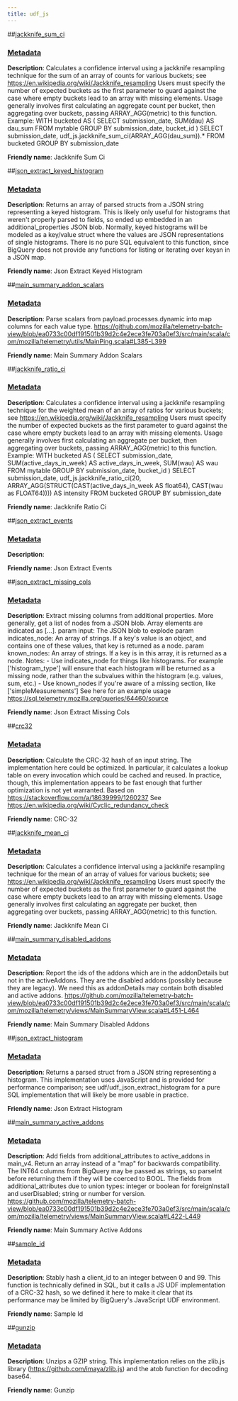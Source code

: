 ```yaml
---
title: udf_js
---
```


##[jackknife_sum_ci](https://github.com/mozilla/bigquery-etl/blob/master/sql/moz-fx-data-shared-prod/udf_js/jackknife_sum_ci)
### [Metadata](https://github.com/mozilla/bigquery-etl/blob/master/sql/moz-fx-data-shared-prod/udf_js/jackknife_sum_ci/metadata.yaml)

**Description**: Calculates a confidence interval using a jackknife resampling technique for the sum of an array of counts for various buckets; see https://en.wikipedia.org/wiki/Jackknife_resampling  Users must specify the number of expected buckets as the first parameter to guard against the case where empty buckets lead to an array with missing elements.  Usage generally involves first calculating an aggregate count per bucket, then aggregating over buckets, passing ARRAY_AGG(metric) to this function.  Example:  WITH bucketed AS (   SELECT     submission_date,     SUM(dau) AS dau_sum   FROM     mytable GROUP BY     submission_date,     bucket_id ) SELECT   submission_date, udf_js.jackknife_sum_ci(ARRAY_AGG(dau_sum)).* FROM   bucketed GROUP BY   submission_date

**Friendly name**: Jackknife Sum Ci

##[json_extract_keyed_histogram](https://github.com/mozilla/bigquery-etl/blob/master/sql/moz-fx-data-shared-prod/udf_js/json_extract_keyed_histogram)
### [Metadata](https://github.com/mozilla/bigquery-etl/blob/master/sql/moz-fx-data-shared-prod/udf_js/json_extract_keyed_histogram/metadata.yaml)

**Description**: Returns an array of parsed structs from a JSON string representing a keyed histogram.  This is likely only useful for histograms that weren't properly parsed to fields, so ended up embedded in an additional_properties JSON blob. Normally, keyed histograms will be modeled as a key/value struct where the values are JSON representations of single histograms. There is no pure SQL equivalent to this function, since BigQuery does not provide any functions for listing or iterating over keysn in a JSON map.

**Friendly name**: Json Extract Keyed Histogram

##[main_summary_addon_scalars](https://github.com/mozilla/bigquery-etl/blob/master/sql/moz-fx-data-shared-prod/udf_js/main_summary_addon_scalars)
### [Metadata](https://github.com/mozilla/bigquery-etl/blob/master/sql/moz-fx-data-shared-prod/udf_js/main_summary_addon_scalars/metadata.yaml)

**Description**: Parse scalars from payload.processes.dynamic into map columns for each value type. https://github.com/mozilla/telemetry-batch-view/blob/ea0733c00df191501b39d2c4e2ece3fe703a0ef3/src/main/scala/com/mozilla/telemetry/utils/MainPing.scala#L385-L399

**Friendly name**: Main Summary Addon Scalars

##[jackknife_ratio_ci](https://github.com/mozilla/bigquery-etl/blob/master/sql/moz-fx-data-shared-prod/udf_js/jackknife_ratio_ci)
### [Metadata](https://github.com/mozilla/bigquery-etl/blob/master/sql/moz-fx-data-shared-prod/udf_js/jackknife_ratio_ci/metadata.yaml)

**Description**: Calculates a confidence interval using a jackknife resampling technique for the weighted mean of an array of ratios for various buckets; see https://en.wikipedia.org/wiki/Jackknife_resampling  Users must specify the number of expected buckets as the first parameter to guard against the case where empty buckets lead to an array with missing elements. Usage generally involves first calculating an aggregate per bucket, then aggregating over buckets, passing ARRAY_AGG(metric) to this function. Example:  WITH bucketed AS (   SELECT     submission_date, SUM(active_days_in_week) AS active_days_in_week,     SUM(wau) AS wau FROM     mytable   GROUP BY     submission_date,     bucket_id ) SELECT   submission_date,   udf_js.jackknife_ratio_ci(20, ARRAY_AGG(STRUCT(CAST(active_days_in_week AS float64), CAST(wau as FLOAT64)))) AS intensity FROM   bucketed GROUP BY submission_date

**Friendly name**: Jackknife Ratio Ci

##[json_extract_events](https://github.com/mozilla/bigquery-etl/blob/master/sql/moz-fx-data-shared-prod/udf_js/json_extract_events)
### [Metadata](https://github.com/mozilla/bigquery-etl/blob/master/sql/moz-fx-data-shared-prod/udf_js/json_extract_events/metadata.yaml)

**Description**: 

**Friendly name**: Json Extract Events

##[json_extract_missing_cols](https://github.com/mozilla/bigquery-etl/blob/master/sql/moz-fx-data-shared-prod/udf_js/json_extract_missing_cols)
### [Metadata](https://github.com/mozilla/bigquery-etl/blob/master/sql/moz-fx-data-shared-prod/udf_js/json_extract_missing_cols/metadata.yaml)

**Description**: Extract missing columns from additional properties.  More generally, get a list of nodes from a JSON blob. Array elements are indicated as [...].  param input: The JSON blob to explode param indicates_node: An array of strings. If a key's value is an object, and contains one of these values, that key is returned as a node. param known_nodes: An array of strings. If a key is in this array, it is returned as a node.  Notes: - Use indicates_node for things like histograms. For example ['histogram_type'] will ensure that each histogram will be returned as a missing node, rather than the subvalues within the histogram   (e.g. values, sum, etc.) - Use known_nodes if you're aware of a missing section, like ['simpleMeasurements']  See here for an example usage https://sql.telemetry.mozilla.org/queries/64460/source

**Friendly name**: Json Extract Missing Cols

##[crc32](https://github.com/mozilla/bigquery-etl/blob/master/sql/moz-fx-data-shared-prod/udf_js/crc32)
### [Metadata](https://github.com/mozilla/bigquery-etl/blob/master/sql/moz-fx-data-shared-prod/udf_js/crc32/metadata.yaml)

**Description**: Calculate the CRC-32 hash of an input string.  The implementation here could be optimized. In particular, it calculates a lookup table on every invocation which could be cached and reused. In practice, though, this implementation appears to be fast enough that further optimization is not yet warranted.  Based on https://stackoverflow.com/a/18639999/1260237 See https://en.wikipedia.org/wiki/Cyclic_redundancy_check

**Friendly name**: CRC-32

##[jackknife_mean_ci](https://github.com/mozilla/bigquery-etl/blob/master/sql/moz-fx-data-shared-prod/udf_js/jackknife_mean_ci)
### [Metadata](https://github.com/mozilla/bigquery-etl/blob/master/sql/moz-fx-data-shared-prod/udf_js/jackknife_mean_ci/metadata.yaml)

**Description**: Calculates a confidence interval using a jackknife resampling technique for the mean of an array of values for various buckets; see https://en.wikipedia.org/wiki/Jackknife_resampling  Users must specify the number of expected buckets as the first parameter to guard against the case where empty buckets lead to an array with missing elements.  Usage generally involves first calculating an aggregate per bucket, then aggregating over buckets, passing ARRAY_AGG(metric) to this function.

**Friendly name**: Jackknife Mean Ci

##[main_summary_disabled_addons](https://github.com/mozilla/bigquery-etl/blob/master/sql/moz-fx-data-shared-prod/udf_js/main_summary_disabled_addons)
### [Metadata](https://github.com/mozilla/bigquery-etl/blob/master/sql/moz-fx-data-shared-prod/udf_js/main_summary_disabled_addons/metadata.yaml)

**Description**: Report the ids of the addons which are in the addonDetails but not in the activeAddons.  They are the disabled addons (possibly because they are legacy). We need this as addonDetails may contain both disabled and active addons. https://github.com/mozilla/telemetry-batch-view/blob/ea0733c00df191501b39d2c4e2ece3fe703a0ef3/src/main/scala/com/mozilla/telemetry/views/MainSummaryView.scala#L451-L464

**Friendly name**: Main Summary Disabled Addons

##[json_extract_histogram](https://github.com/mozilla/bigquery-etl/blob/master/sql/moz-fx-data-shared-prod/udf_js/json_extract_histogram)
### [Metadata](https://github.com/mozilla/bigquery-etl/blob/master/sql/moz-fx-data-shared-prod/udf_js/json_extract_histogram/metadata.yaml)

**Description**: Returns a parsed struct from a JSON string representing a histogram.  This implementation uses JavaScript and is provided for performance comparison; see udf/udf_json_extract_histogram for a pure SQL implementation that will likely be more usable in practice.

**Friendly name**: Json Extract Histogram

##[main_summary_active_addons](https://github.com/mozilla/bigquery-etl/blob/master/sql/moz-fx-data-shared-prod/udf_js/main_summary_active_addons)
### [Metadata](https://github.com/mozilla/bigquery-etl/blob/master/sql/moz-fx-data-shared-prod/udf_js/main_summary_active_addons/metadata.yaml)

**Description**: Add fields from additional_attributes to active_addons in main_v4.  Return an array instead of a "map" for backwards compatibility.  The INT64 columns from BigQuery may be passed as strings, so parseInt before returning them if they will be coerced to BOOL.  The fields from additional_attributes due to union types: integer or boolean for foreignInstall and userDisabled; string or number for version. https://github.com/mozilla/telemetry-batch-view/blob/ea0733c00df191501b39d2c4e2ece3fe703a0ef3/src/main/scala/com/mozilla/telemetry/views/MainSummaryView.scala#L422-L449

**Friendly name**: Main Summary Active Addons

##[sample_id](https://github.com/mozilla/bigquery-etl/blob/master/sql/moz-fx-data-shared-prod/udf_js/sample_id)
### [Metadata](https://github.com/mozilla/bigquery-etl/blob/master/sql/moz-fx-data-shared-prod/udf_js/sample_id/metadata.yaml)

**Description**: Stably hash a client_id to an integer between 0 and 99. This function is technically defined in SQL, but it calls a JS UDF implementation of a CRC-32 hash, so we defined it here to make it clear that its performance may be limited by BigQuery's JavaScript UDF environment.

**Friendly name**: Sample Id

##[gunzip](https://github.com/mozilla/bigquery-etl/blob/master/sql/moz-fx-data-shared-prod/udf_js/gunzip)
### [Metadata](https://github.com/mozilla/bigquery-etl/blob/master/sql/moz-fx-data-shared-prod/udf_js/gunzip/metadata.yaml)

**Description**: Unzips a GZIP string.  This implementation relies on the zlib.js library (https://github.com/imaya/zlib.js) and the atob function for decoding base64.

**Friendly name**: Gunzip

